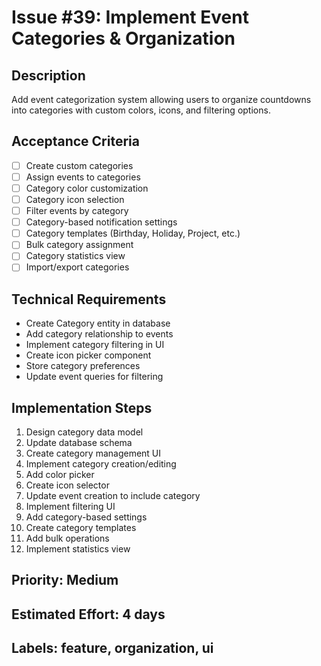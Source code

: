 # Issue #39: Implement Event Categories & Organization

## Description
Add event categorization system allowing users to organize countdowns into categories with custom colors, icons, and filtering options.

## Acceptance Criteria
- [ ] Create custom categories
- [ ] Assign events to categories
- [ ] Category color customization
- [ ] Category icon selection
- [ ] Filter events by category
- [ ] Category-based notification settings
- [ ] Category templates (Birthday, Holiday, Project, etc.)
- [ ] Bulk category assignment
- [ ] Category statistics view
- [ ] Import/export categories

## Technical Requirements
- Create Category entity in database
- Add category relationship to events
- Implement category filtering in UI
- Create icon picker component
- Store category preferences
- Update event queries for filtering

## Implementation Steps
1. Design category data model
2. Update database schema
3. Create category management UI
4. Implement category creation/editing
5. Add color picker
6. Create icon selector
7. Update event creation to include category
8. Implement filtering UI
9. Add category-based settings
10. Create category templates
11. Add bulk operations
12. Implement statistics view

## Priority: Medium
## Estimated Effort: 4 days
## Labels: feature, organization, ui